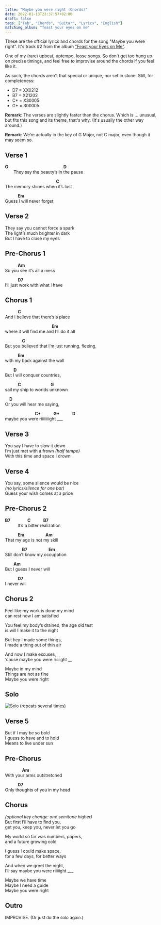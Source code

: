 ```yaml
---
title: "Maybe you were right (Chords)"
date: 2022-01-13T23:37:57+02:00
draft: false
tags: ["Tab", "Chords", "Guitar", "Lyrics", "English"]
matching_album: "feast your eyes on me"
---
```


These are the official lyrics and chords for the song "Maybe you were right". It's track #2 from the album ["Feast your Eyes on Me"](/albums/feast-your-eyes-on-me). 

One of my (rare) upbeat, uptempo, loose songs. So don't get too hung up on precise timings, and feel free to improvise around the chords if you feel like it.

As such, the chords aren't that special or unique, nor set in stone. Still, for completeness:
* D7 = XX0212
* B7 = X21202
* C\* = X30005
* G\* = 300005

**Remark**: The verses are slightly faster than the chorus. Which is ... unusual, but fits this song and its theme, that's why. (It's usually the other way around.)

**Remark**: We’re actually in the key of G Major, not C major, even though it may seem so.

## Verse 1
**G**&emsp;&emsp;&emsp;&emsp;&emsp;&emsp;&emsp;&emsp;&emsp;&emsp;&emsp;&emsp;&emsp;**D**  
&emsp;&emsp;They say the beauty’s in the pause

&emsp;&emsp;&emsp;&emsp;&emsp;&emsp;&emsp;&emsp;&emsp;&emsp;&emsp;&emsp;**C**  
The memory shines when it’s lost

&emsp;&emsp;&emsp;**Em**  
Guess I will never forget

## Verse 2
They say you cannot force a spark  
The light’s much brighter in dark  
But I have to close my eyes

## Pre-Chorus 1
&emsp;&emsp;&emsp;**Am**  
So you see it’s all a mess

&emsp;&emsp;&emsp;**D7**  
I’ll just work with what I have

## Chorus 1
&emsp;&emsp;&emsp;**C**  
And I believe that there’s a place 

&emsp;&emsp;&emsp;&emsp;&emsp;&emsp;&emsp;&emsp;&emsp;&emsp;&emsp;**Em**  
where it will find me and I’ll do it all

&emsp;&emsp;&emsp;&emsp;**C**  
But you believed that I’m just running, fleeing, 

&emsp;&emsp;&emsp;**Em**  
with my back against the wall

&emsp;&emsp;**D**  
But I will conquer countries, 

&emsp;&emsp;&emsp;**C**&emsp;&emsp;&emsp;&emsp;&emsp;&emsp;&emsp;**G**  
sail my ship to worlds unknown

&emsp;**D**  
Or you will hear me saying, 

&emsp;&emsp;&emsp;&emsp;&emsp;&emsp;&emsp;**C\***&emsp;&emsp;&emsp;**G\***&emsp;&emsp;&emsp;**D**  
maybe you were riiiiiiiight ___ 

## Verse 3
You say I have to slow it down  
I’m just met with a frown _(half tempo)_  
With this time and space I drown

## Verse 4
You say, some silence would be nice  
_(no lyrics/silence for one bar)_  
Guess your wish comes at a price

## Pre-Chorus 2
**B7**&emsp;&emsp;&emsp;&emsp;**C**&emsp;&emsp;&emsp;**B7**  
&emsp;&emsp;&emsp;It’s a bitter realization

&emsp;&emsp;&emsp;**Em**&emsp;&emsp;&emsp;&emsp;&emsp;**Am**  
That my age is not my skill

&emsp;&emsp;&emsp;&emsp;**B7**&emsp;&emsp;&emsp;&emsp;&emsp;**Em**  
Still don’t know my occupation

&emsp;&emsp;**Am**  
But I guess I never will

&emsp;&emsp;&emsp;**D7**  
I never will

## Chorus 2
Feel like my work is done my mind  
can rest now I am satisfied

You feel my body’s drained, the age old test  
is will I make it to the night

But hey I made some things,  
I made a thing out of thin air

And now I make excuses,  
‘cause maybe you were riiiiight __

Maybe in my mind  
Things are not as fine  
Maybe you were right

## Solo
![Solo (repeats several times)](/tab-maybe-you-were-right.png)

## Verse 5
But if I may be so bold  
I guess to have and to hold   
Means to live under sun

## Pre-Chorus
&emsp;&emsp;&emsp;&emsp;**Am**  
With your arms outstretched

&emsp;&emsp;&emsp;**D7**  
Only thoughts of you in my head

## Chorus
_(optional key change: one semitone higher)_  
But first I’ll have to find you,  
get you, keep you, never let you go

My world so far was numbers, papers,  
and a future growing cold

I guess I could make space,  
for a few days, for better ways

And when we greet the night,  
I’ll say maybe you were riiiiight ___

Maybe we have time  
Maybe I need a guide  
Maybe you were right

## Outro
IMPROVISE. (Or just do the solo again.)
